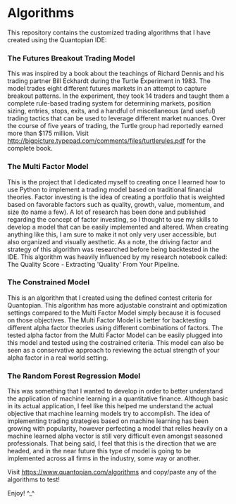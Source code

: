 # Algorithms

This repository contains the customized trading algorithms that I have created using the Quantopian IDE:



### The Futures Breakout Trading Model 
This was inspired by a book about the teachings of Richard Dennis and his trading partner Bill Eckhardt during the Turtle Experiment in 1983. The model trades eight different futures markets in an attempt to capture breakout patterns. In the experiment, they took 14 traders and taught them a complete rule-based trading system for determining markets, position sizing, entries, stops, exits, and a handful of miscellaneous (and useful) trading tactics that can be used to leverage different market nuances. Over the course of five years of trading, the Turtle group had reportedly earned more than $175 million. Visit http://bigpicture.typepad.com/comments/files/turtlerules.pdf for the complete book.  

### The Multi Factor Model
This is the project that I dedicated myself to creating once I learned how to use Python to implement a trading model based on traditional financial theories. Factor investing is the idea of creating a portfolio that is weighted based on favorable factors such as quality, growth, value, momentum, and size (to name a few). A lot of research has been done and published regarding the concept of factor investing, so I thought to use my skills to develop a model that can be easily implemented and altered. When creating anything like this, I am sure to make it not only very user accessible, but also organized and visually aesthetic. As a note, the driving factor and strategy of this algorithm was researched before being backtested in the IDE. This algorithm was heavily influenced by my research notebook called: The Quality Score - Extracting 'Quality' From Your Pipeline.

### The Constrained Model 
This is an algorithm that I created using the defined contest criteria for Quantopian. This algorithm has more adjustable constraint and optimization settings compared to the Multi Factor Model simply because it is focused on those objectives. The Multi Factor Model is better for backtesting different alpha factor theories using different combinations of factors. The tested alpha factor from the Multi Factor Model can be easily plugged into this model and tested using the costrained criteria. This model can also be seen as a conservative approach to reviewing the actual strength of your alpha factor in a real world setting.

### The Random Forest Regression Model 
This was something that I wanted to develop in order to better understand the application of machine learning in a quantitative finance. Although basic in its actual application, I feel like this helped me understand the actual objective that machine learning models try to accomplish. The idea of implementing trading strategies based on machine learning has been growing with popularity, however perfecting a model that relies heavily on a machine learned alpha vector is still very difficult even amongst seasoned professionals. That being said, I feel that this is the direction that we are headed, and in the near future this type of model is going to be implemented across all firms in the industry, some way or another. 

Visit https://www.quantopian.com/algorithms and copy/paste any of the algorithms to test!

Enjoy! ^_^
